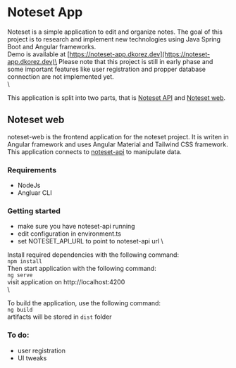 # Noteset App
Noteset is a simple application to edit and organize notes. The goal of this project is to research and implement new technologies using Java Spring Boot and Angular frameworks.\
Demo is available at [https://noteset-app.dkorez.dev](https://noteset-app.dkorez.dev)\
Please note that this project is still in early phase and some important features like user registration and propper database connection are not implemented yet.\
\

This application is split into two parts, that is [Noteset API](https://github.com/dkorez/noteset-api) and [Noteset web](https://github.com/dkorez/noteset-web).

## Noteset web
noteset-web is the frontend application for the noteset project. It is writen in Angular framework and uses Angular Material and Tailwind CSS framework.\
This application connects to [noteset-api](https://github.com/dkorez/noteset-api) to manipulate data.

### Requirements
- NodeJs
- Angluar CLI

### Getting started
- make sure you have noteset-api running
- edit configuration in environment.ts
- set NOTESET_API_URL to point to noteset-api url
\

Install required dependencies with the following command:\
`npm install`\
Then start application with the following command:\
`ng serve`\
visit application on http://localhost:4200\
\

To build the application, use the following command:\
`ng build` \
artifacts will be stored in `dist` folder

### To do:
- user registration
- UI tweaks
